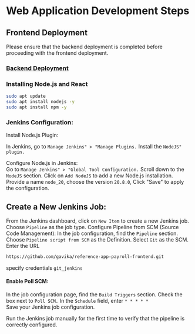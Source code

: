 # Web Application Development Steps

## Frontend Deployment
Please ensure that the backend deployment is completed before proceeding with the frontend deployment.
### [ Backend Deployment](https://github.com/gavika/reference-app-payroll-backend.git)


### Installing Node.js and React

```bash
sudo apt update
sudo apt install nodejs -y
sudo apt install npm -y

```
### Jenkins Configuration:
Install Node.js Plugin:

In Jenkins, go to `Manage Jenkins" > "Manage Plugins.`
Install the `NodeJS" plugin.`

Configure Node.js in Jenkins:  
Go to `Manage Jenkins" > "Global Tool Configuration.`
Scroll down to the `NodeJS` section.
Click on `Add NodeJS` to add a new Node.js installation.
Provide a name `node_20`, 
choose the version `20.8.0`, 
Click "Save" to apply the configuration.

## Create a New Jenkins Job:

From the Jenkins dashboard, click on `New Item` to create a new Jenkins job.  
Choose `Pipeline` as the job type.
Configure Pipeline from SCM (Source Code Management):
In the job configuration, find the `Pipeline` section.
Choose `Pipeline script from SCM` as the Definition.
Select `Git` as the SCM.
Enter the URL 
```bash
https://github.com/gavika/reference-app-payroll-frontend.git
```
specify credentials `git_jenkins`

#### Enable Poll SCM:

In the job configuration page, find the `Build Triggers` section.
Check the box next to `Poll SCM.`
In the `Schedule` field, enter `* * * * *`  
Save your Jenkins job configuration.  

Run the Jenkins job manually for the first time to verify that the pipeline is correctly configured.
